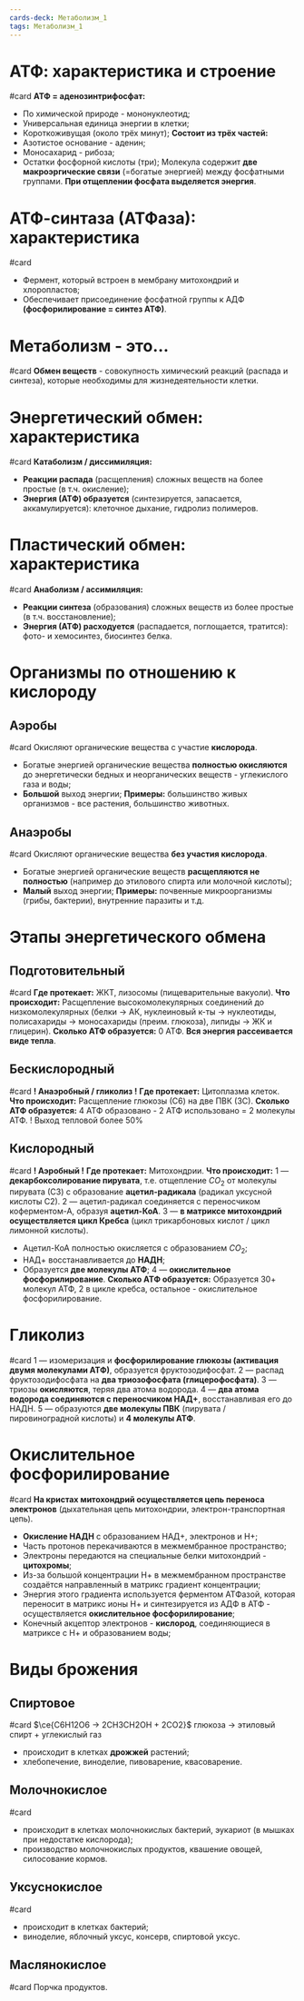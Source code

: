 ```yaml
---
cards-deck: Метаболизм_1
tags: Метаболизм_1
---
```


# АТФ: характеристика и строение
#card 
**АТФ = аденозинтрифосфат:**
* По химической природе - мононуклеотид;
* Универсальная единица энергии в клетки;
* Короткоживущая (около трёх минут);
**Состоит из трёх частей:**
* Азотистое основание - аденин;
* Моносахарид - рибоза;
* Остатки фосфорной кислоты (три);
Молекула содержит **две макроэргические связи** (=богатые энергией) между фосфатными группами. **При отщеплении фосфата выделяется энергия**.

# АТФ-синтаза (АТФаза): характеристика
#card 
* Фермент, который встроен в мембрану митохондрий и хлоропластов;
* Обеспечивает присоединение фосфатной группы к АДФ **(фосфорилирование = синтез АТФ)**.

# Метаболизм - это…
#card 
**Обмен веществ** - совокупность химический реакций (распада и синтеза), которые необходимы для жизнедеятельности клетки.

# Энергетический обмен: характеристика
#card 
**Катаболизм / диссимиляция:**
* **Реакции распада** (расщепления) сложных веществ на более простые (в т.ч. окисление);
* **Энергия (АТФ) образуется** (синтезируется, запасается, аккамулируется): клеточное дыхание, гидролиз полимеров.

# Пластический обмен: характеристика
#card 
**Анаболизм / ассимиляция:**
* **Реакции синтеза** (образования) сложных веществ из более простые (в т.ч. восстановление);
* **Энергия (АТФ) расходуется** (распадается, поглощается, тратится): фото- и хемосинтез, биосинтез белка.

# Организмы по отношению к кислороду

## Аэробы
#card 
Окисляют органические вещества с участие **кислорода**.
* Богатые энергией органические вещества **полностью окисляются** до энергетически бедных и неорганических веществ - углекислого газа и воды;
* **Большой** выход энергии;
**Примеры:** большинство живых организмов - все растения, большинство животных.
## Анаэробы
#card 
Окисляют органические вещества **без участия кислорода**.
* Богатые энергией органические веществ **расщепляются не полностью** (например до этилового спирта или молочной кислоты);
* **Малый** выход энергии;
**Примеры:** почвенные микроорганизмы (грибы, бактерии), внутренние паразиты и т.д.

# Этапы энергетического обмена

## Подготовительный
#card 
**Где протекает:**
ЖКТ, лизосомы (пищеварительные вакуоли).
**Что происходит:**
Расщепление высокомолекулярных соединений до низкомолекулярных (белки → АК, нуклеиновый к-ты → нуклеотиды, полисахариды → моносахариды (преим. глюкоза), липиды → ЖК и глицерин).
**Сколько АТФ образуется:**
0 АТФ. **Вся энергия рассеивается виде тепла**.

## Бескислородный
#card 
**! Анаэробный / гликолиз !**
**Где протекает:**
Цитоплазма клеток.
**Что происходит:**
Расщепление глюкозы (С6) на две ПВК (3С).
**Сколько АТФ образуется:** 
4 АТФ образовано - 2 АТФ использовано = 2 молекулы АТФ.
! Выход тепловой более 50%

## Кислородный
#card 
**! Аэробный !**
**Где протекает:**
Митохондрии.
**Что происходит:**
1 — **декарбоксолирование пирувата**, т.е. отщепление $CO_2$ от молекулы пирувата (С3) с образование **ацетил-радикала** (радикал уксусной кислоты С2).
2 — ацетил-радикал соединяется с переносчиком коферментом-А, образуя **ацетил-КоА**.
3 — **в матриксе митохондрий осуществляется цикл Кребса** (цикл трикарбоновых кислот / цикл лимонной кислоты).
* Ацетил-КоА полностью окисляется с образованием $CO_2$;
* НАД+ восстанавливается до **НАДН**;
* Образуется **две молекулы АТФ**;
4 — **окислительное фосфорилирование**.
**Сколько АТФ образуется:**
Образуется 30+ молекул АТФ, 2 в цикле кребса, остальное - окислительное фосфорилирование.

# Гликолиз
#card
1 — изомеризация и **фосфорилирование глюкозы (активация двумя молекулами АТФ)**, образуется фруктозодифосфат.
2 — распад фруктозодифосфата на **два триозофосфата (глицерофосфата)**.
3 — триозы **окисляются**, теряя два атома водорода.
4 — **два атома водорода соединяются с переносчиком НАД+**, восстанавливая его до НАДН.
5 — образуются **две молекулы ПВК** (пирувата / пировиноградной кислоты) и **4 молекулы АТФ**.

# Окислительное фосфорилирование
#card 
**На кристах митохондрий осуществляется цепь переноса электронов** (дыхательная цепь митохондрии, электрон-транспортная цепь).
* **Окисление НАДН** с образованием НАД+, электронов и Н+;
* Часть протонов перекачиваются в межмембранное пространство;
* Электроны передаются на специальные белки митохондрий - **цитохромы**;
* Из-за большой концентрации Н+ в межмембранном пространстве создаётся направленный в матрикс градиент концентрации;
* Энергия этого градиента используется ферментом АТФазой, которая переносит в матрикс ионы Н+ и синтезируется из АДФ в АТФ - осуществляется **окислительное фосфорилирование**;
* Конечный акцептор электронов - **кислород**, соединяющиеся в матриксе с Н+ и образованием воды;
# Виды брожения

## Спиртовое
#card 
$\ce{C6H12O6 -> 2CH3CH2OH + 2CO2}$ 
глюкоза → этиловый спирт + углекислый газ
* происходит в клетках **дрожжей** растений;
* хлебопечение, виноделие, пивоварение, квасоварение.

## Молочнокислое
#card
* происходит в клетках молочнокислых бактерий, эукариот (в мышках при недостатке кислорода);
* производство молочнокислых продуктов, квашение овощей, силосование кормов.

## Уксуснокислое
#card
* происходит в клетках бактерий;
* виноделие, яблочный уксус, консерв, спиртовой уксус.

## Маслянокислое
#card 
Порчка продуктов.